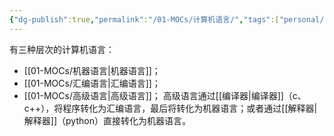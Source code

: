 ```yaml
---
{"dg-publish":true,"permalink":"/01-MOCs/计算机语言/","tags":["personal/blog","计算机组成原理/概述"]}
---
```


有三种层次的计算机语言：
 - [[01-MOCs/机器语言\|机器语言]]；
 - [[01-MOCs/汇编语言\|汇编语言]]；
 - [[01-MOCs/高级语言\|高级语言]]；
高级语言通过[[编译器\|编译器]]（c、c++），将程序转化为汇编语言，最后将转化为机器语言；或者通过[[解释器\|解释器]]（python）直接转化为机器语言。